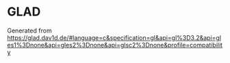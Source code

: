 # GLAD

Generated from
https://glad.dav1d.de/#language=c&specification=gl&api=gl%3D3.2&api=gles1%3Dnone&api=gles2%3Dnone&api=glsc2%3Dnone&profile=compatibility